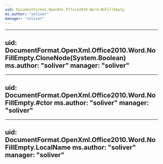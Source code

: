 ```yaml
---
uid: DocumentFormat.OpenXml.Office2010.Word.NoFillEmpty
ms.author: "soliver"
manager: "soliver"
---
```


---
uid: DocumentFormat.OpenXml.Office2010.Word.NoFillEmpty.CloneNode(System.Boolean)
ms.author: "soliver"
manager: "soliver"
---

---
uid: DocumentFormat.OpenXml.Office2010.Word.NoFillEmpty.#ctor
ms.author: "soliver"
manager: "soliver"
---

---
uid: DocumentFormat.OpenXml.Office2010.Word.NoFillEmpty.LocalName
ms.author: "soliver"
manager: "soliver"
---
